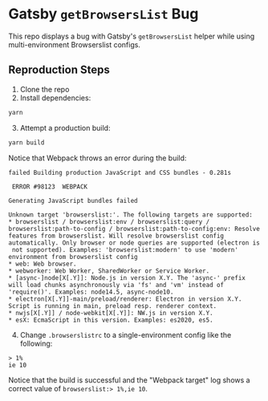 # Gatsby `getBrowsersList` Bug

This repo displays a bug with Gatsby's `getBrowsersList` helper while using multi-environment Browserslist configs.

## Reproduction Steps

1. Clone the repo
2. Install dependencies:

```bash
yarn
```

3. Attempt a production build:

```bash
yarn build
```

Notice that Webpack throws an error during the build:

```
failed Building production JavaScript and CSS bundles - 0.281s

 ERROR #98123  WEBPACK

Generating JavaScript bundles failed

Unknown target 'browserslist:'. The following targets are supported:
* browserslist / browserslist:env / browserslist:query / browserslist:path-to-config / browserslist:path-to-config:env: Resolve
features from browserslist. Will resolve browserslist config automatically. Only browser or node queries are supported (electron is
 not supported). Examples: 'browserslist:modern' to use 'modern' environment from browserslist config
* web: Web browser.
* webworker: Web Worker, SharedWorker or Service Worker.
* [async-]node[X[.Y]]: Node.js in version X.Y. The 'async-' prefix will load chunks asynchronously via 'fs' and 'vm' instead of
'require()'. Examples: node14.5, async-node10.
* electron[X[.Y]]-main/preload/renderer: Electron in version X.Y. Script is running in main, preload resp. renderer context.
* nwjs[X[.Y]] / node-webkit[X[.Y]]: NW.js in version X.Y.
* esX: EcmaScript in this version. Examples: es2020, es5.
```

4. Change `.browserslistrc` to a single-environment config like the following:

```
> 1%
ie 10
```

Notice that the build is successful and the "Webpack target" log shows a correct value of `browserslist:> 1%,ie 10`.
